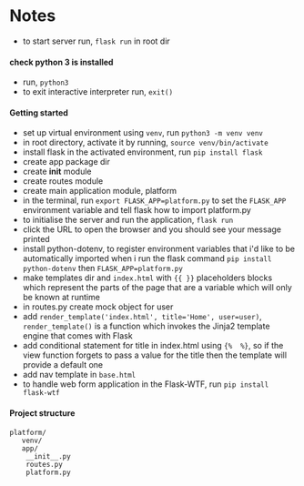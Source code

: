 # Notes

- to start server run, `flask run` in root dir

#### check python 3 is installed
- run, `python3`
- to exit interactive interpreter run, `exit()`


#### Getting started

- set up virtual environment using `venv`, run `python3 -m venv venv`
- in root directory, activate it by running, `source venv/bin/activate`
- install flask in the activated environment, run `pip install flask`
- create app package dir
- create __init__ module
- create routes module 
- create main application module, platform
- in the terminal, run `export FLASK_APP=platform.py` to set the `FLASK_APP` environment variable and tell flask how to import platform.py
- to initialise the server and run the application, `flask run`
- click the URL to open the browser and you should see your message printed
- install python-dotenv, to register environment variables that i'd like to be automatically imported when i run the flask command `pip install python-dotenv` then `FLASK_APP=platform.py
`
- make templates dir and `index.html` with `{{ }}` placeholders blocks which represent the parts of the page that are a variable which will only be known at runtime
- in routes.py create mock object for user
- add `render_template('index.html', title='Home', user=user)`, `render_template()` is a function which invokes the Jinja2 template engine that comes with Flask
- add conditional statement for title in index.html using `{%  %}`, so if the view function forgets to pass a value for the title then the template will provide a default one
- add nav template in `base.html`
- to handle web form application in the Flask-WTF, run `pip install flask-wtf`

#### Project structure
```
platform/
   venv/
   app/
    __init__.py
    routes.py
    platform.py
```